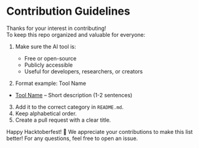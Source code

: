 # Contribution Guidelines

Thanks for your interest in contributing!  
To keep this repo organized and valuable for everyone:

1. Make sure the AI tool is:
   - Free or open-source
   - Publicly accessible
   - Useful for developers, researchers, or creators

2. Format example:
Tool Name
- [Tool Name](https://tool-link.com) – Short description (1-2 sentences)


3. Add it to the correct category in `README.md`.
4. Keep alphabetical order.
5. Create a pull request with a clear title.

Happy Hacktoberfest! 🎃
We appreciate your contributions to make this list better!
For any questions, feel free to open an issue.